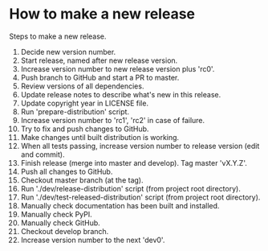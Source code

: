 # How to make a new release

Steps to make a new release.

1. Decide new version number.
1. Start release, named after new release version.
1. Increase version number to new release version plus 'rc0'.
1. Push branch to GitHub and start a PR to master.
1. Review versions of all dependencies.
1. Update release notes to describe what's new in this release.
1. Update copyright year in LICENSE file.
1. Run 'prepare-distribution' script.
1. Increase version number to 'rc1', 'rc2' in case of failure.
1. Try to fix and push changes to GitHub.
1. Make changes until built distribution is working.
1. When all tests passing, increase version number to release version (edit and commit).
1. Finish release (merge into master and develop). Tag master 'vX.Y.Z'.
1. Push all changes to GitHub.
1. Checkout master branch (at the tag).
1. Run './dev/release-distribution' script (from project root directory).
1. Run './dev/test-released-distribution' script (from project root directory).
1. Manually check documentation has been built and installed.
1. Manually check PyPI.
1. Manually check GitHub.
1. Checkout develop branch.
1. Increase version number to the next 'dev0'.
